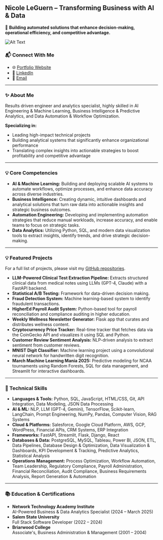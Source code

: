 ## Nicole LeGuern – Transforming Business with AI & Data

🌟 **Building automated solutions that enhance decision-making, operational efficiency, and competitive advantage.**

![Alt Text](https://media.giphy.com/media/L1R1tvI9svkIWwpVYr/giphy.gif?cid=790b7611jmlj3g3euiy1dj2kzvme84suyqp0d2wk2h9o5a8z&ep=v1_gifs_search&rid=giphy.gif&ct=g)

### 📬 Connect With Me
- 🌐 [Portfolio Website](https://codequeenie.github.io/pro/)
- 💼 [LinkedIn](https://www.linkedin.com/in/nicole-leguern)
- 📧 [Email](mailto:nicoleleguern.pro@gmail.com)

---

### ✨ About Me

Results driven engineer and analytics specialist, highly skilled in AI Engineering & Machine Learning, Business Intelligence & Predictive Analytics, and Data Automation & Workflow Optimization. 

**Specializing in:**

- Leading high-impact technical projects
- Building analytical systems that significantly enhance organizational performance
- Translating complex insights into actionable strategies to boost profitability and competitive advantage

---

### 💡 Core Competencies

- **AI & Machine Learning:** Building and deploying scalable AI systems to automate workflows, optimize processes, and enhance data accuracy across diverse industries.
- **Business Intelligence:** Creating dynamic, intuitive dashboards and analytical solutions that turn raw data into actionable insights and strategic business outcomes.
- **Automation Engineering:** Developing and implementing automation strategies that reduce manual workloads, increase accuracy, and enable teams to focus on strategic tasks.
- **Data Analytics:** Utilizing Python, SQL, and modern data visualization tools to extract insights, identify trends, and drive strategic decision-making.

---

### 💡 Featured Projects

For a full list of projects, please visit my [GitHub repositories](https://github.com/CodeQueenie?tab=repositories).

- **LLM-Powered Clinical Test Extraction Pipeline:** Extracts structured clinical data from medical notes using LLMs (GPT-4, Claude) with a FastAPI backend.
- **Statistical A/B Testing:** Framework for data-driven decision making.
- **Fraud Detection System:** Machine learning-based system to identify fraudulent transactions.
- **HigherEd Payroll Audit System:** Python-based tool for payroll reconciliation and compliance auditing in higher education.
- **Weekly Wellness Newsletter Generator:** Flask app that curates and distributes wellness content.
- **Cryptocurrency Price Tracker:** Real-time tracker that fetches data via the CoinGecko API and visualizes it using SQL and Python.
- **Customer Review Sentiment Analysis:** NLP-driven analysis to extract sentiment from customer reviews.
- **MNIST Digit Classifier:** Machine learning project using a convolutional neural network for handwritten digit recognition.
- **March Machine Learning Mania 2025:** Predictive modeling for NCAA tournaments using Random Forests, SQL for data management, and Streamlit for interactive dashboards.

---

### 🔧 Technical Skills

- **Languages & Tools:** Python, SQL, JavaScript, HTML/CSS, Git, API Integration, Data Modeling, JSON Data Processing
- **AI & ML:** NLP, LLM (GPT-4, Gemini), TensorFlow, Scikit-learn, LangChain, Prompt Engineering, NumPy, Pandas, Computer Vision, RAG Systems
- **Cloud & Platforms:** Salesforce, Google Cloud Platform, AWS, GCP, WordPress, Financial APIs, CRM Systems, ERP Integration
- **Frameworks:** FastAPI, Streamlit, Flask, Django, React
- **Databases & Data:** PostgreSQL, MySQL, Tableau, Power BI, JSON, ETL, Data Pipelines, Database Design & Optimization, Data Visualization & Dashboards, KPI Development & Tracking, Predictive Analytics, Statistical Analysis
- **Operations Management:** Process Optimization, Workflow Automation, Team Leadership, Regulatory Compliance, Payroll Administration, Financial Reconciliation, Audit Compliance, Business Requirements Analysis, Report Generation & Automation

---

### 📚 Education & Certifications

- **Network Technology Academy Institute**  
  AI-Powered Business & Data Analytics Specialist (2024 – March 2025)
- **Salem State University**  
  Full Stack Software Developer (2022 – 2024)
- **Briarwood College**  
  Associate's, Business Administration & Management (2001 – 2004)
